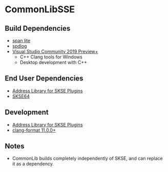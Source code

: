 # CommonLibSSE

## Build Dependencies
* [span lite](https://github.com/martinmoene/span-lite)
* [spdlog](https://github.com/gabime/spdlog)
* [Visual Studio Community 2019 Preview+](https://visualstudio.microsoft.com/vs/preview/)
	* C++ Clang tools for Windows
	* Desktop development with C++

## End User Dependencies
* [Address Library for SKSE Plugins](https://www.nexusmods.com/skyrimspecialedition/mods/32444)
* [SKSE64](https://skse.silverlock.org/)

## Development
* [Address Library for SKSE Plugins](https://www.nexusmods.com/skyrimspecialedition/mods/32444)
* [clang-format 11.0.0+](https://github.com/llvm/llvm-project/releases)

## Notes
* CommonLib builds completely independently of SKSE, and can replace it as a dependency.
